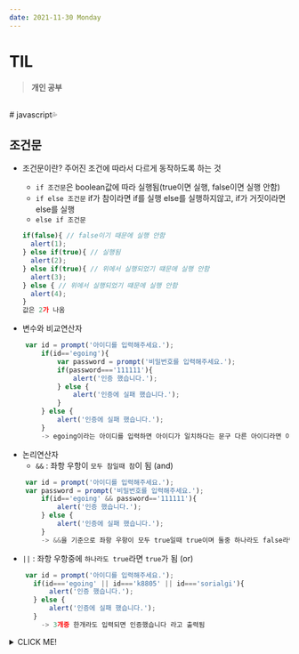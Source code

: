 ```yaml
---
date: 2021-11-30 Monday
---
```


# TIL

> **개인 공부**
<br />
# javascript💦

## **조건문**
- 조건문이란? 주어진 조건에 따라서 다르게 동작하도록 하는 것
  - `if 조건문`은 boolean값에 따라 실행됨(true이면 실행, false이면 실행 안함)
  - `if else 조건문` if가 참이라면 if를 실행 else를 실행하지않고, if가 거짓이라면 else를 실행
  - `else if 조건문` 
  ```js
  if(false){ // false이기 때문에 실행 안함
    alert(1);
  } else if(true){ // 실행됨
    alert(2);
  } else if(true){ // 위에서 실행되었기 떄문에 실행 안함
    alert(3);
  } else { // 위에서 실행되었기 떄문에 실행 안함
    alert(4);
  }
  값은 2가 나옴
  ```

- 변수와 비교연산자 
```js
    var id = prompt('아이디를 입력해주세요.');
        if(id=='egoing'){
            var password = prompt('비밀번호를 입력해주세요.');
            if(password==='111111'){
                alert('인증 했습니다.');
            } else {
                alert('인증에 실패 했습니다.');
            }
        } else {
            alert('인증에 실패 했습니다.');
        }
        -> egoing이라는 아이디를 입력하면 아이디가 일치하다는 문구 다른 아이디라면 아이디가 일치 하지 않는다는 문구
```
- 논리연산자
  - `&&` : 좌항 우항이 `모두 참일때 참`이 됨 (and)
```js
    var id = prompt('아이디를 입력해주세요.');
    var password = prompt('비밀번호를 입력해주세요.');
        if(id=='egoing' && password=='111111'){
            alert('인증 했습니다.');
        } else {
            alert('인증에 실패 했습니다.');
        }
        -> &&을 기준으로 좌항 우항이 모두 true일때 true이며 둘중 하나라도 false라면 false임
```  
  - `||` : 좌항 우항중에 `하나라도 true`라면 `true`가 됨 (or)
```js
    var id = prompt('아이디를 입력해주세요.');
      if(id==='egoing' || id==='k8805' || id==='sorialgi'){
          alert('인증 했습니다.');
      } else {
          alert('인증에 실패 했습니다.');
      }
        -> 3개중 한개라도 입력되면 인증했습니다 라고 출력됨
```

<details>
<summary>CLICK ME!</summary>  

- 
</detials>  
